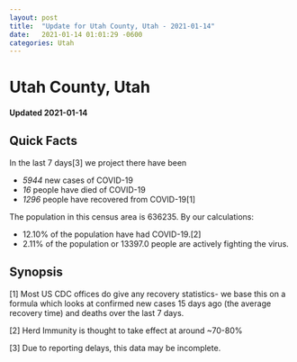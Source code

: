 ```yaml
---
layout: post
title:  "Update for Utah County, Utah - 2021-01-14"
date:   2021-01-14 01:01:29 -0600
categories: Utah
---
```


# Utah County, Utah
#### Updated 2021-01-14

## Quick Facts

In the last 7 days[3] we project there have been
- *5944* new cases of COVID-19
- *16* people have died of COVID-19
- *1296* people have recovered from COVID-19[1]

The population in this census area is 636235. By our calculations:
- 12.10% of the population have had COVID-19.[2]
- 2.11% of the population or 13397.0 people are actively fighting the virus.

## Synopsis




[1] Most US CDC offices do give any recovery statistics- we base this on a formula which looks at confirmed new cases
15 days ago (the average recovery time) and deaths over the last 7 days.

[2] Herd Immunity is thought to take effect at around ~70-80%

[3] Due to reporting delays, this data may be incomplete.
 
    